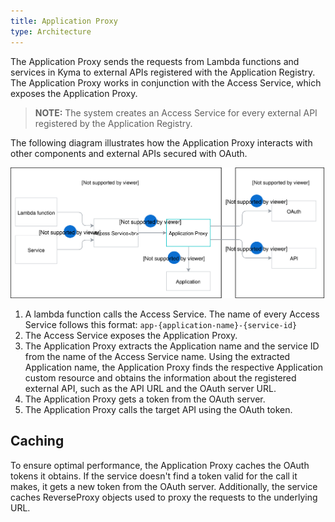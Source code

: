 ```yaml
---
title: Application Proxy
type: Architecture
---
```


The Application Proxy sends the requests from Lambda functions and services in Kyma to external APIs registered with the Application Registry. The Application Proxy works in conjunction with the Access Service, which exposes the Application Proxy.

>**NOTE:** The system creates an Access Service for every external API registered by the Application Registry.

The following diagram illustrates how the Application Proxy interacts with other components and external APIs secured with OAuth.

![Proxy Service Diagram](assets/003-architecture-proxy-service.svg)

1. A lambda function calls the Access Service. The name of every Access Service follows this format: `app-{application-name}-{service-id}`
2. The Access Service exposes the Application Proxy.
3. The Application Proxy extracts the Application name and the service ID from the name of the Access Service name. Using the extracted Application name, the Application Proxy finds the respective Application custom resource and obtains the information about the registered external API, such as the API URL and the OAuth server URL.
4. The Application Proxy gets a token from the OAuth server.
5. The Application Proxy calls the target API using the OAuth token.  

## Caching

To ensure optimal performance, the Application Proxy caches the OAuth tokens it obtains. If the service doesn't find a token valid for the call it makes, it gets a new token from the OAuth server.
Additionally, the service caches ReverseProxy objects used to proxy the requests to the underlying URL.